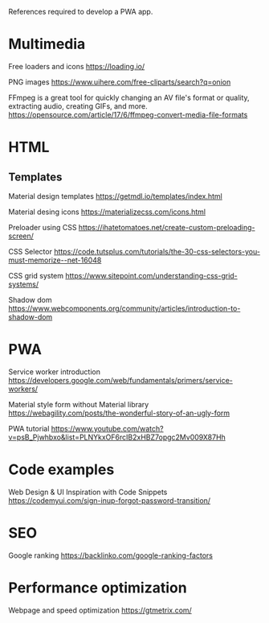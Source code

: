 References required to develop a PWA app.

# Multimedia

Free loaders and icons 
https://loading.io/

PNG images
https://www.uihere.com/free-cliparts/search?q=onion

FFmpeg is a great tool for quickly changing an AV file's format or quality, extracting audio, creating GIFs, and more.
https://opensource.com/article/17/6/ffmpeg-convert-media-file-formats

# HTML

## Templates

Material design templates
https://getmdl.io/templates/index.html

Material desing icons
https://materializecss.com/icons.html

Preloader using CSS
https://ihatetomatoes.net/create-custom-preloading-screen/

CSS Selector 
https://code.tutsplus.com/tutorials/the-30-css-selectors-you-must-memorize--net-16048

CSS grid system
https://www.sitepoint.com/understanding-css-grid-systems/

Shadow dom 
https://www.webcomponents.org/community/articles/introduction-to-shadow-dom

# PWA

Service worker introduction
https://developers.google.com/web/fundamentals/primers/service-workers/


Material style form without Material library
https://webagility.com/posts/the-wonderful-story-of-an-ugly-form

PWA tutorial
https://www.youtube.com/watch?v=psB_Pjwhbxo&list=PLNYkxOF6rcIB2xHBZ7opgc2Mv009X87Hh

# Code examples

Web Design & UI Inspiration with Code Snippets
https://codemyui.com/sign-inup-forgot-password-transition/

# SEO

Google ranking
https://backlinko.com/google-ranking-factors

# Performance optimization

Webpage and speed optimization
https://gtmetrix.com/





